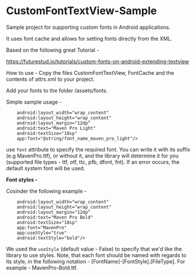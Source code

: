 # CustomFontTextView-Sample
Sample project for supporting custom fonts in Android applications.

It uses font cache and allows for setting fonts directly from the XML.

Based on the following great Tutorial - 

https://futurestud.io/tutorials/custom-fonts-on-android-extending-textview


How to use - 
Copy the files CustomFontTextView, FontCache and the contents of attrs.xml to your project.

Add your fonts to the folder /assets/fonts.

Simple sample usage - 

```<sample.font.custom.customfonttextviewsample.CustomFontTextView
	android:layout_width="wrap_content"
	android:layout_height="wrap_content"
	android:layout_margin="12dp"
	android:text="Maven Pro Light"
	android:textSize="18sp"
	app:font="@string/font_name_maven_pro_light"/>
```

use `font` attribute to specify the required font. You can write it with its suffix (e.g MavenPro.ttf), or without it, and the library will determine it for you (supported file types - ttf, otf, ttc, pfb, dfont, fnt). If an error occurs, the default system font will be used.

<b>Font styles - </b>

Cosinder the following example - 

```<sample.font.custom.customfonttextviewsample.CustomFontTextView
	android:layout_width="wrap_content"
	android:layout_height="wrap_content"
	android:layout_margin="12dp"
	android:text="Maven Pro Bold"
	android:textSize="18sp"
	app:font="MavenPro"
	app:useStyle="true"
	android:textStyle="bold"/>
```
        
We used the `useStyle` (default value - False) to specify that we'd like the library to use styles. Note, that each font should be named with regards to its style, in the following notation - [FontName]-[FontStyle].[FileType].
For example - MavenPro-Bold.ttf.

